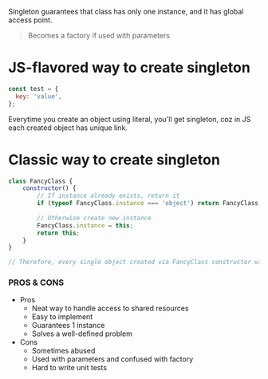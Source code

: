 Singleton guarantees that class has only one instance, and it has global access point.

> Becomes a factory if used with parameters

# JS-flavored way to create singleton
```js
const test = {
  key: 'value',  
};
```
Everytime you create an object using literal, you'll get singleton, coz in JS each created object has unique link.

# Classic way to create singleton
```js
class FancyClass {
    constructor() {
        // If instance already exists, return it
        if (typeof FancyClass.instance === 'object') return FancyClass.instance;
        
        // Otherwise create new instance 
        FancyClass.instance = this;
        return this;
    }
}

// Therefore, every single object created via FancyClass constructor will be singleton.
```
### PROS & CONS
* Pros
  * Neat way to handle access to shared resources
  * Easy to implement
  * Guarantees 1 instance
  * Solves a well-defined problem
* Cons
  * Sometimes abused
  * Used with parameters and confused with factory
  * Hard to write unit tests
